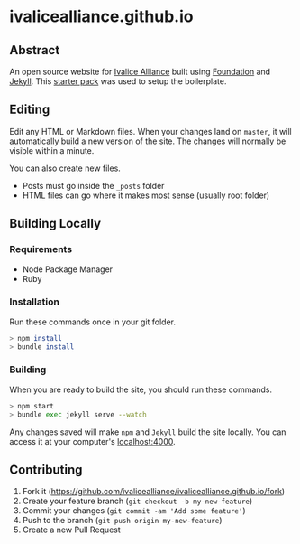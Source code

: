 # ivalicealliance.github.io

## Abstract
An open source website for [Ivalice Alliance](https://www.ivalicealliance.net) built using [Foundation](https://foundation.zurb.com/) and [Jekyll](https://jekyllrb.com/). This [starter pack](https://github.com/daigofuji/jekyll-foundation-6-starter) was used to setup the boilerplate.

## Editing
Edit any HTML or Markdown files. When your changes land on `master`, it will automatically build a new version of the site. The changes will normally be visible within a minute. 

You can also create new files.
- Posts must go inside the `_posts` folder
- HTML files can go where it makes most sense (usually root folder)

## Building Locally
### Requirements
- Node Package Manager
- Ruby

### Installation
Run these commands once in your git folder.

```bash
> npm install
> bundle install
```

### Building
When you are ready to build the site, you should run these commands. 

```bash
> npm start
> bundle exec jekyll serve --watch
```

Any changes saved will make `npm` and `Jekyll` build the site locally. You can access it at your computer's [localhost:4000](http://localhost:4000).

## Contributing
1. Fork it (https://github.com/ivalicealliance/ivalicealliance.github.io/fork)
2. Create your feature branch (`git checkout -b my-new-feature`)
3. Commit your changes (`git commit -am 'Add some feature'`)
4. Push to the branch (`git push origin my-new-feature`)
5. Create a new Pull Request